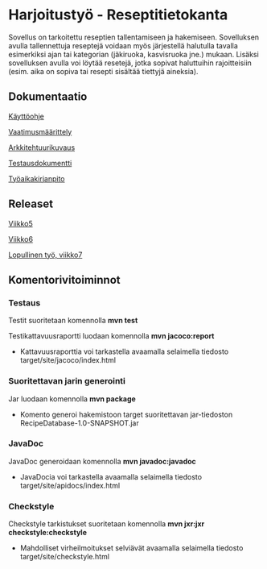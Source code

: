 
# Harjoitustyö - Reseptitietokanta

Sovellus on tarkoitettu reseptien tallentamiseen ja hakemiseen. Sovelluksen avulla tallennettuja reseptejä voidaan myös järjestellä halutulla tavalla esimerkiksi ajan tai kategorian (jäkiruoka, kasvisruoka jne.) mukaan. Lisäksi sovelluksen avulla voi löytää resetejä, jotka sopivat haluttuihin rajoitteisiin (esim. aika on sopiva tai resepti sisältää tiettyjä aineksia).


## Dokumentaatio

[Käyttöohje](https://github.com/kuukelo/ot-harjoitustyo/blob/master/dokumentaatio/K%C3%A4ytt%C3%B6ohje.md)

[Vaatimusmäärittely](https://github.com/kuukelo/ot-harjoitustyo/blob/master/dokumentaatio/m%C3%A4%C3%A4rittelydokumentti.md)

[Arkkitehtuurikuvaus](https://github.com/kuukelo/ot-harjoitustyo/blob/master/dokumentaatio/arkkitehtuuri.md)

[Testausdokumentti](https://github.com/kuukelo/ot-harjoitustyo/blob/master/dokumentaatio/testausdokumentti.md)

[Työaikakirjanpito](https://github.com/kuukelo/ot-harjoitustyo/blob/master/dokumentaatio/ty%C3%B6aikakirjanpito.md)


## Releaset

[Viikko5](https://github.com/kuukelo/ot-harjoitustyo/releases/tag/viikko5)

[Viikko6](https://github.com/kuukelo/ot-harjoitustyo/releases/tag/viikko6)

[Lopullinen työ, viikko7](https://github.com/kuukelo/ot-harjoitustyo/releases/tag/loppupalautus)

## Komentorivitoiminnot

### Testaus
Testit suoritetaan komennolla **mvn test**

Testikattavuusraportti luodaan komennolla **mvn jacoco:report**
  - Kattavuusraporttia voi tarkastella avaamalla selaimella tiedosto target/site/jacoco/index.html

### Suoritettavan jarin generointi
Jar luodaan komennolla **mvn package**
  - Komento generoi hakemistoon target suoritettavan jar-tiedoston RecipeDatabase-1.0-SNAPSHOT.jar

### JavaDoc

JavaDoc generoidaan komennolla **mvn javadoc:javadoc**
  - JavaDocia voi tarkastella avaamalla selaimella tiedosto target/site/apidocs/index.html

### Checkstyle

Checkstyle tarkistukset suoritetaan komennolla **mvn jxr:jxr checkstyle:checkstyle**
  - Mahdolliset virheilmoitukset selviävät avaamalla selaimella tiedosto target/site/checkstyle.html

